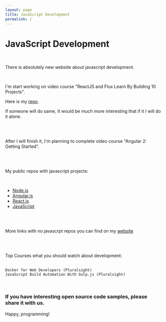 ```yaml
---
layout: page
title: JavaScript Development
permalink: /
---
```


# JavaScript Development

<br/>

There is absolutely new website about javascript development.


<br/>

I'm start working on video course "ReactJS and Flux Learn By Building 10 Projects".

Here is my <a href="https://github.com/marley-react/ReactJS-and-Flux-Learn-By-Building-10-Projects" rel="nofollow">repo</a>.

If someone will do same, It would be much more interesting that if it I will do it alone.

<br/><br/>

After I will finish it,  I'm planning to complete video course "Angular 2: Getting Started".


<br/><br/>


My public repos with javascript projects:

<br/>

<ul>
    <li><a href="https://github.com/marley-nodejs" rel="nofollow">Node.js</a></li>
    <li><a href="https://github.com/marley-angular" rel="nofollow">Angular.js</a></li>
    <li><a href="https://github.com/marley-react" rel="nofollow">React.js</a></li>
    <li><a href="https://github.com/marley-js" rel="nofollow">JavaScript</a></li>
</ul>


<br/><br/>

More links with no javascrpt repos you can find on my <a href="https://marley.org" rel="nofollow">website</a>

<br/><br/>


Top Courses what you should watch about development: <br/><br/>


    Docker for Web Developers (Pluralsight)
    JavaScript Build Automation With Gulp.js (Pluralsight)

<br/>


### If you have interesting open source code samples, please share it with us.

Happy, programming!
